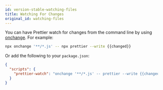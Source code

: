 ```yaml
---
id: version-stable-watching-files
title: Watching For Changes
original_id: watching-files
---
```


You can have Prettier watch for changes from the command line by using [onchange](https://www.npmjs.com/package/onchange). For example:

```bash
npx onchange '**/*.js' -- npx prettier --write {{changed}}
```

Or add the following to your `package.json`:

```json
{
  "scripts": {
    "prettier-watch": "onchange '**/*.js' -- prettier --write {{changed}}"
  }
}
```
